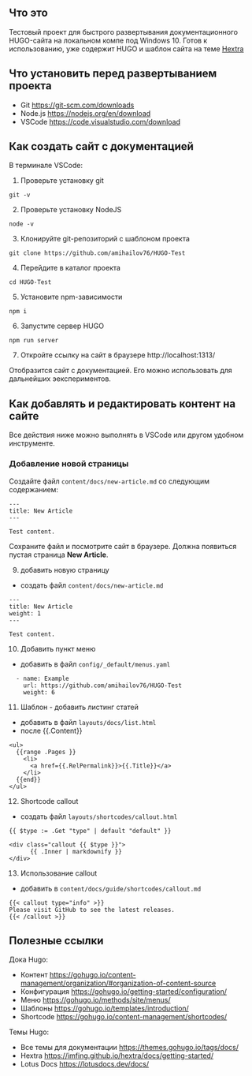 ## Что это 
Тестовый проект для быстрого развертывания документационного HUGO-сайта на локальном компе под Windows 10.
Готов к использованию, уже содержит HUGO и шаблон сайта на теме [Hextra](http://localhost:1313/docs/#what-is-hextra)


## Что установить перед развертыванием проекта

- Git https://git-scm.com/downloads
- Node.js https://nodejs.org/en/download
- VSCode https://code.visualstudio.com/download

## Как создать сайт с документацией
В терминале VSCode:

1. Проверьте установку git
```
git -v
```

2. Проверьте установку NodeJS
```
node -v
```

3. Клонируйте git-репозиторий с шаблоном проекта
```
git clone https://github.com/amihailov76/HUGO-Test
```

4. Перейдите в каталог проекта
```
cd HUGO-Test
```

5. Установите npm-зависимости
```
npm i
```

6. Запустите сервер HUGO
```
npm run server
```

7. Откройте ссылку на сайт в браузере
http://localhost:1313/

Отобразится сайт с документацией. Его можно использовать для дальнейших эекспериментов.

## Как добавлять и редактировать контент на сайте
Все действия ниже можно выполнять в VSCode или другом удобном инструменте. 
### Добавление новой страницы
Создайте файл `content/docs/new-article.md` со следующим содержанием:
```
---
title: New Article
---

Test content.
```
Сохраните файл и посмотрите сайт в браузере. Должна появиться пустая страница **New Article**.

9. добавить новую страницу
- создать файл `content/docs/new-article.md`
```
---
title: New Article
weight: 1
---

Test content.
```

10. Добавить пункт меню
- добавить в файл `config/_default/menus.yaml`
```
  - name: Example
    url: https://github.com/amihailov76/HUGO-Test
    weight: 6
```

11. Шаблон - добавить листинг статей
- добавить в файл `layouts/docs/list.html`
- после {{.Content}}

```
<ul>
  {{range .Pages }}
    <li>
      <a href={{.RelPermalink}}>{{.Title}}</a>
    </li>
  {{end}}
</ul>
```

12. Shortcode callout
- создать файл `layouts/shortcodes/callout.html`

```
{{ $type := .Get "type" | default "default" }}

<div class="callout {{ $type }}">
      {{ .Inner | markdownify }}
</div>
```

13. Использование callout
- добавить в `content/docs/guide/shortcodes/callout.md`

```
{{< callout type="info" >}}
Please visit GitHub to see the latest releases.
{{< /callout >}}
```

## Полезные ссылки

Дока Hugo:
- Контент https://gohugo.io/content-management/organization/#organization-of-content-source
- Конфигурация https://gohugo.io/getting-started/configuration/
- Меню https://gohugo.io/methods/site/menus/
- Шаблоны https://gohugo.io/templates/introduction/
- Shortcode https://gohugo.io/content-management/shortcodes/

Темы Hugo:
- Все темы для документации https://themes.gohugo.io/tags/docs/
- Hextra https://imfing.github.io/hextra/docs/getting-started/
- Lotus Docs https://lotusdocs.dev/docs/
